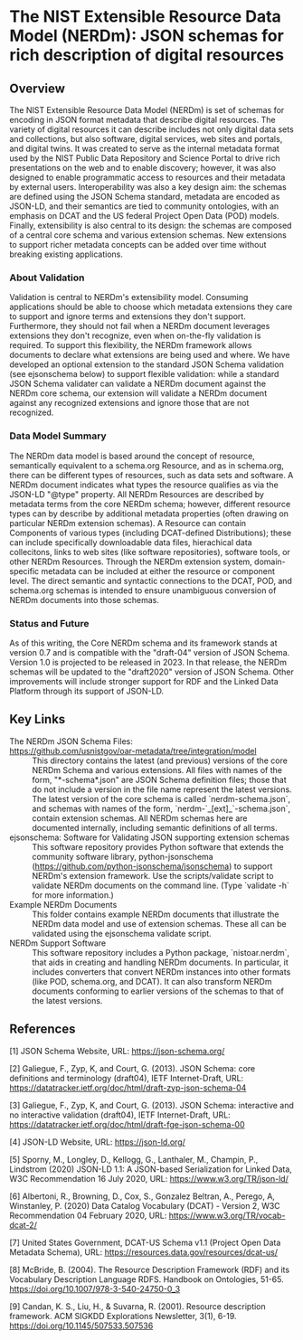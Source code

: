 # The NIST Extensible Resource Data Model (NERDm): JSON schemas for rich description of digital resources

## Overview

The NIST Extensible Resource Data Model (NERDm) is set of schemas for encoding in JSON format metadata
that describe digital resources.  The variety of digital resources it can describe includes not only
digital data sets and collections, but also software, digital services, web sites and portals, and
digital twins.  It was created to serve as the internal metadata format used by the NIST Public Data
Repository and Science Portal to drive rich presentations on the web and to enable discovery; however, it
was also designed to enable programmatic access to resources and their metadata by external users.
Interoperability was also a key design aim: the schemas are defined using the JSON Schema standard,
metadata are encoded as JSON-LD, and their semantics are tied to community ontologies, with an emphasis
on DCAT and the US federal Project Open Data (POD) models.  Finally, extensibility is also central to its
design: the schemas are composed of a central core schema and various extension schemas.  New extensions
to support richer metadata concepts can be added over time without breaking existing applications.

### About Validation

Validation is central to NERDm's extensibility model.  Consuming applications should be able to choose
which metadata extensions they care to support and ignore terms and extensions they don't support.
Furthermore, they should not fail when a NERDm document leverages extensions they don't recognize, even
when on-the-fly validation is required.  To support this flexibility, the NERDm framework allows
documents to declare what extensions are being used and where.  We have developed an optional extension
to the standard JSON Schema validation (see ejsonschema below) to support flexible validation: while a
standard JSON Schema validater can validate a NERDm document against the NERDm core schema, our extension
will validate a NERDm document against any recognized extensions and ignore those that are not
recognized.

### Data Model Summary

The NERDm data model is based around the concept of resource, semantically equivalent to a schema.org
Resource, and as in schema.org, there can be different types of resources, such as data sets and
software.  A NERDm document indicates what types the resource qualifies as via the JSON-LD "@type"
property.  All NERDm Resources are described by metadata terms from the core NERDm schema; however,
different resource types can by describe by additional metadata properties (often drawing on particular
NERDm extension schemas).  A Resource can contain Components of various types (including
DCAT-defined Distributions); these can include specifically downloadable data files, hierachical data
collecitons, links to web sites (like software repositories), software tools, or other NERDm Resources.
Through the NERDm extension system, domain-specific metadata can be included at either the resource or
component level.  The direct semantic and syntactic connections to the DCAT, POD, and schema.org schemas
is intended to ensure unambiguous conversion of NERDm documents into those schemas.

### Status and Future

As of this writing, the Core NERDm schema and its framework stands at version 0.7 and is compatible with
the "draft-04" version of JSON Schema.  Version 1.0 is projected to be released in 2023.  In that
release, the NERDm schemas will be updated to the "draft2020" version of JSON Schema.  Other improvements
will include stronger support for RDF and the Linked Data Platform through its support of JSON-LD.

## Key Links

<dl>
  <dt> The NERDm JSON Schema Files: <br/>
       <a href="https://github.com/usnistgov/oar-metadata/tree/integration/model">
       https://github.com/usnistgov/oar-metadata/tree/integration/model</a> </dt>
  <dd> This directory contains the latest (and previous) versions of the core NERDm Schema and various
       extensions. All files with names of the form, "*-schema*.json" are JSON Schema definition files; those
       that do not include a version in the file name represent the latest versions. The latest version of the
       core schema is called `nerdm-schema.json`, and schemas with names of the form,
       `nerdm-`_[ext]_`-schema.json`, contain extension schemas. All NERDm schemas here are documented
       internally, including semantic definitions of all terms. </dd>

  <dt> ejsonschema: Software for Validating JSON supporting extension schemas <br/>
       <a href="">
       </a> </dt>
  <dd> This software repository provides Python software that extends the community software library,
       python-jsonschema
       (<a href="https://github.com/python-jsonschema/jsonschema">https://github.com/python-jsonschema/jsonschema</a>)
       to support NERDm's extension framework. Use the scripts/validate script to validate NERDm
       documents on the command line. (Type `validate -h` for more information.) </dd>

  <dt> Example NERDm Documents <br/>
       <a href="">
       </a> </dt>
  <dd> This folder contains example NERDm documents that illustrate the NERDm data model and use of
       extension schemas. These all can be validated using the ejsonschema validate script. </dd>

  <dt> NERDm Support Software <br/>
       <a href="">
       </a> </dt>
  <dd> This software repository includes a Python package, `nistoar.nerdm`, that aids in creating and
       handling NERDm documents. In particular, it includes converters that convert NERDm instances into
       other formats (like POD, schema.org, and DCAT). It can also transform NERDm documents conforming
       to earlier versions of the schemas to that of the latest versions. </dd>
</dl>

## References

[1] JSON Schema Website, URL: https://json-schema.org/

[2] Galiegue, F., Zyp, K, and Court, G. (2013). JSON Schema: core definitions and terminology (draft04),
IETF Internet-Draft, URL: https://datatracker.ietf.org/doc/html/draft-zyp-json-schema-04

[3] Galiegue, F., Zyp, K, and Court, G. (2013). JSON Schema: interactive and no interactive validation
 (draft04), IETF Internet-Draft, URL: https://datatracker.ietf.org/doc/html/draft-fge-json-schema-00 

[4] JSON-LD Website, URL: https://json-ld.org/

[5] Sporny, M., Longley, D., Kellogg, G., Lanthaler, M., Champin, P., Lindstrom (2020) JSON-LD 1.1: A
 JSON-based Serialization for Linked Data, W3C Recommendation 16 July 2020, URL:
 https://www.w3.org/TR/json-ld/

[6] Albertoni, R., Browning, D., Cox, S., Gonzalez Beltran, A., Perego, A, Winstanley, P. (2020) Data
 Catalog Vocabulary (DCAT) - Version 2, W3C Recommendation 04 February 2020, URL:
 https://www.w3.org/TR/vocab-dcat-2/

[7] United States Government, DCAT-US Schema v1.1 (Project Open Data Metadata Schema), URL:
 https://resources.data.gov/resources/dcat-us/

[8] McBride, B. (2004). The Resource Description Framework (RDF) and its Vocabulary Description Language
 RDFS. Handbook on Ontologies, 51-65. https://doi.org/10.1007/978-3-540-24750-0_3

[9] Candan, K. S., Liu, H., & Suvarna, R. (2001). Resource description framework. ACM SIGKDD Explorations
Newsletter, 3(1), 6-19. https://doi.org/10.1145/507533.507536 